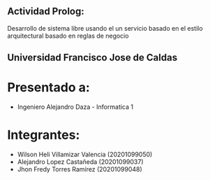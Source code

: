 
## Actividad Prolog: 

Desarrollo de sistema libre usando el un servicio basado en el estilo arquitectural basado en reglas de negocio

## Universidad Francisco Jose de Caldas

# Presentado a: 

- Ingeniero Alejandro Daza - Informatica 1

# Integrantes:

- Wilson Heli Villamizar Valencia (20201099050) 
- Alejandro Lopez Castañeda       (20201099037)
- Jhon Fredy Torres Ramírez       (20201099048)
